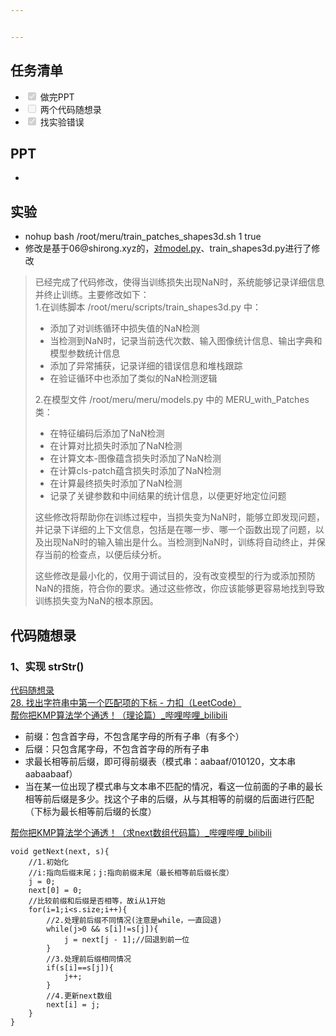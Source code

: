 ```yaml
---


---
```


<h2 id="任务清单">任务清单</h2>
<ul>
<li class="task-list-item"><input type="checkbox" class="task-list-item-checkbox" checked="true" disabled=""> 做完PPT</li>
<li class="task-list-item"><input type="checkbox" class="task-list-item-checkbox" disabled=""> 两个代码随想录</li>
<li class="task-list-item"><input type="checkbox" class="task-list-item-checkbox" checked="true" disabled=""> 找实验错误</li>
</ul>
<h2 id="ppt">PPT</h2>
<ul>
<li></li>
</ul>
<h2 id="实验">实验</h2>
<ul>
<li>nohup bash /root/meru/train_patches_shapes3d.sh 1 true</li>
<li>修改是基于06@shirong.xyz的，<a href="http://xn--model-my8i.py">对model.py</a>、train_shapes3d.py进行了修改</li>
</ul>
<blockquote>
<p>已经完成了代码修改，使得当训练损失出现NaN时，系统能够记录详细信息并终止训练。主要修改如下：<br>
1.在训练脚本 /root/meru/scripts/train_shapes3d.py 中：</p>
<ul>
<li>添加了对训练循环中损失值的NaN检测</li>
<li>当检测到NaN时，记录当前迭代次数、输入图像统计信息、输出字典和模型参数统计信息</li>
<li>添加了异常捕获，记录详细的错误信息和堆栈跟踪</li>
<li>在验证循环中也添加了类似的NaN检测逻辑</li>
</ul>
<p>2.在模型文件 /root/meru/meru/models.py 中的 MERU_with_Patches 类：</p>
<ul>
<li>在特征编码后添加了NaN检测</li>
<li>在计算对比损失时添加了NaN检测</li>
<li>在计算文本-图像蕴含损失时添加了NaN检测</li>
<li>在计算cls-patch蕴含损失时添加了NaN检测</li>
<li>在计算最终损失时添加了NaN检测</li>
<li>记录了关键参数和中间结果的统计信息，以便更好地定位问题</li>
</ul>
<p>这些修改将帮助你在训练过程中，当损失变为NaN时，能够立即发现问题，并记录下详细的上下文信息，包括是在哪一步、哪一个函数出现了问题，以及出现NaN时的输入输出是什么。当检测到NaN时，训练将自动终止，并保存当前的检查点，以便后续分析。</p>
<p>这些修改是最小化的，仅用于调试目的，没有改变模型的行为或添加预防NaN的措施，符合你的要求。通过这些修改，你应该能够更容易地找到导致训练损失变为NaN的根本原因。</p>
</blockquote>
<h2 id="代码随想录">代码随想录</h2>
<h3 id="、实现-strstr">1、实现 strStr()</h3>
<p><a href="https://www.programmercarl.com/0028.%E5%AE%9E%E7%8E%B0strStr.html#%E7%AE%97%E6%B3%95%E5%85%AC%E5%BC%80%E8%AF%BE">代码随想录</a><br>
<a href="https://leetcode.cn/problems/find-the-index-of-the-first-occurrence-in-a-string/description/">28. 找出字符串中第一个匹配项的下标 - 力扣（LeetCode）</a><br>
<a href="https://www.bilibili.com/video/BV1PD4y1o7nd/?vd_source=96ef48634663967d0116e79abff26934">帮你把KMP算法学个通透！（理论篇）_哔哩哔哩_bilibili</a></p>
<ul>
<li>前缀：包含首字母，不包含尾字母的所有子串（有多个）</li>
<li>后缀：只包含尾字母，不包含首字母的所有子串</li>
<li>求最长相等前后缀，即可得前缀表（模式串：aabaaf/010120，文本串aabaabaaf）</li>
<li>当在某一位出现了模式串与文本串不匹配的情况，看这一位前面的子串的最长相等前后缀是多少。找这个子串的后缀，从与其相等的前缀的后面进行匹配（下标为最长相等前后缀的长度）</li>
</ul>
<p><a href="https://www.bilibili.com/video/BV1M5411j7Xx/?vd_source=96ef48634663967d0116e79abff26934">帮你把KMP算法学个通透！（求next数组代码篇）_哔哩哔哩_bilibili</a></p>
<pre class=" language-c"><code class="prism  language-c"><span class="token keyword">void</span> <span class="token function">getNext</span><span class="token punctuation">(</span>next<span class="token punctuation">,</span> s<span class="token punctuation">)</span><span class="token punctuation">{</span>
	<span class="token comment">//1.初始化</span>
	<span class="token comment">//i:指向后缀末尾；j:指向前缀末尾（最长相等前后缀长度）</span>
	j <span class="token operator">=</span> <span class="token number">0</span><span class="token punctuation">;</span>
	next<span class="token punctuation">[</span><span class="token number">0</span><span class="token punctuation">]</span> <span class="token operator">=</span> <span class="token number">0</span><span class="token punctuation">;</span>
	<span class="token comment">//比较前缀和后缀是否相等，故i从1开始</span>
	<span class="token keyword">for</span><span class="token punctuation">(</span>i<span class="token operator">=</span><span class="token number">1</span><span class="token punctuation">;</span>i<span class="token operator">&lt;</span>s<span class="token punctuation">.</span>size<span class="token punctuation">;</span>i<span class="token operator">++</span><span class="token punctuation">)</span><span class="token punctuation">{</span>
		<span class="token comment">//2.处理前后缀不同情况(注意是while，一直回退)</span>
		<span class="token keyword">while</span><span class="token punctuation">(</span>j<span class="token operator">&gt;</span><span class="token number">0</span> <span class="token operator">&amp;&amp;</span> s<span class="token punctuation">[</span>i<span class="token punctuation">]</span><span class="token operator">!=</span>s<span class="token punctuation">[</span>j<span class="token punctuation">]</span><span class="token punctuation">)</span><span class="token punctuation">{</span>
			j <span class="token operator">=</span> next<span class="token punctuation">[</span>j <span class="token operator">-</span> <span class="token number">1</span><span class="token punctuation">]</span><span class="token punctuation">;</span><span class="token comment">//回退到前一位</span>
		<span class="token punctuation">}</span>
		<span class="token comment">//3.处理前后缀相同情况</span>
		<span class="token keyword">if</span><span class="token punctuation">(</span>s<span class="token punctuation">[</span>i<span class="token punctuation">]</span><span class="token operator">==</span>s<span class="token punctuation">[</span>j<span class="token punctuation">]</span><span class="token punctuation">)</span><span class="token punctuation">{</span>
			j<span class="token operator">++</span><span class="token punctuation">;</span>
		<span class="token punctuation">}</span>
		<span class="token comment">//4.更新next数组</span>
		next<span class="token punctuation">[</span>i<span class="token punctuation">]</span> <span class="token operator">=</span> j<span class="token punctuation">;</span>
	<span class="token punctuation">}</span>
<span class="token punctuation">}</span>
</code></pre>


